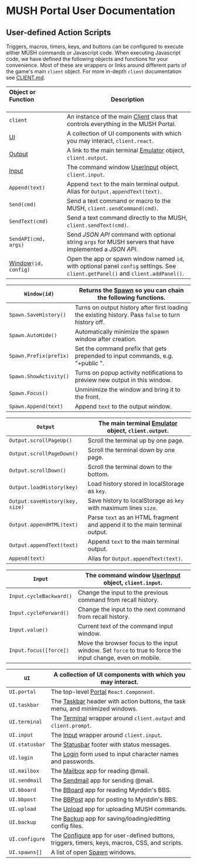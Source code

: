 
# MUSH Portal User Documentation

## <a name="userscripts">User-defined Action Scripts</a>

Triggers, macros, timers, keys, and buttons can be configured to execute
either MUSH commands or Javascript code. When executing Javascript code,
we have defined the following objects and functions for your convenience.
Most of these are wrappers or links around different parts of the game's
main `client` object. For more in-depth `client` documentation see
[CLIENT.md](https://github.com/grapenut/mush-portal/tree/master/docs/CLIENT.md).

| Object or Function  &nbsp; &nbsp; &nbsp; &nbsp; &nbsp;&nbsp; &nbsp; &nbsp; &nbsp; &nbsp; &nbsp; &nbsp; &nbsp; &nbsp; &nbsp;&nbsp; &nbsp; &nbsp; &nbsp;                   | Description
|:-------------------------------------|--------------------
| `client`                             | An instance of the main [Client](https://github.com/grapenut/mush-portal/blob/master/src/client/index.js) class that controls everything in the MUSH Portal.
| [UI](#react)                         | A collection of UI components with which you may interact, `client.react`.
| [Output](#output)                    | A link to the main terminal [Emulator](https://github.com/grapenut/mush-portal/blob/master/src/client/emulator.js) object, `client.output`.
| [Input](#input)                      | The command window [UserInput](https://github.com/grapenut/mush-portal/blob/master/src/client/userinput.js) object, `client.input`.
| `Append(text)`                       | Append `text` to the main terminal output. Alias for `Output.appendText(text)`.
| `Send(cmd)`                          | Send a text command or macro to the MUSH, `client.sendCommand(cmd)`.
| `SendText(cmd)`                      | Send a text command directly to the MUSH, `client.sendText(cmd)`.
| `SendAPI(cmd, args)`                 | Send _JSON API_ command with optional string `args` for MUSH servers that have implemented a _JSON API_.
| [Window](#spawn)`(id, config)`       | Open the app or spawn window named `id`, with optional panel `config` settings. See `client.getPanel()` and `client.addPanel()`.


| <a name="spawn">`Window(id)`</a> | Returns the [Spawn](https://github.com/grapenut/mush-portal/blob/master/src/modules/Spawn/index.jsx) so you can chain the following functions.
|----------------------------------|------------------
| `Spawn.SaveHistory()`            | Turns on output history after first loading the existing history. Pass `false` to turn history off.
| `Spawn.AutoHide()`               | Automatically minimize the spawn window after creation.
| `Spawn.Prefix(prefix)`           | Set the command prefix that gets prepended to input commands, e.g. "+public ".
| `Spawn.ShowActivity()`           | Turns on popup activity notifications to preview new output in this window.
| `Spawn.Focus()`                  | Unminimize the window and bring it to the front.
| `Spawn.Append(text)`             | Append `text` to the output window.


| <a name="output">`Output`</a>   | The main terminal [Emulator](https://github.com/grapenut/mush-portal/blob/master/src/client/emulator.js) object, `client.output`.
|---------------------------------|---------------------
| `Output.scrollPageUp()`         | Scroll the terminal up by one page.
| `Output.scrollPageDown()`       | Scroll the terminal down by one page.
| `Output.scrollDown()`           | Scroll the terminal down to the bottom.
| `Output.loadHistory(key)`       | Load history stored in localStorage as `key`.
| `Output.saveHistory(key, size)` | Save history to localStorage as `key` with maximum lines `size`.
| `Output.appendHTML(text)`       | Parse `text` as an HTML fragment and append it to the main terminal output.
| `Output.appendText(text)`       | Append `text` to the main terminal output.
| `Append(text)`                  | Alias for `Output.appendText(text)`.


| <a name="input">`Input`</a> | The command window [UserInput](https://github.com/grapenut/mush-portal/blob/master/src/client/userinput.js) object, `client.input`.
|----------------------------|--------------------
| `Input.cycleBackward()`    | Change the input to the previous command from recall history.
| `Input.cycleForward()`     | Change the input to the next command from recall history.
| `Input.value()`            | Current text of the command input window.
| `Input.focus([force])`     | Move the browser focus to the input window. Set `force` to true to force the input change, even on mobile.


| <a name="react">`UI`</a> | A collection of UI components with which you may interact.
|--------------------------|-------------------
| `UI.portal`              | The top-level [Portal](https://github.com/grapenut/mush-portal/blob/master/src/modules/Portal/index.jsx) `React.Component`.
| `UI.taskbar`             | The [Taskbar](https://github.com/grapenut/mush-portal/blob/master/src/modules/Taskbar/index.jsx) header with action buttons, the task menu, and minimized windows.
| `UI.terminal`            | The [Terminal](https://github.com/grapenut/mush-portal/blob/master/src/modules/Terminal/index.jsx) wrapper around `client.output` and `client.prompt`.
| `UI.input`               | The [Input](https://github.com/grapenut/mush-portal/blob/master/src/modules/Input/index.jsx) wrapper around `client.input`.
| `UI.statusbar`           | The [Statusbar](https://github.com/grapenut/mush-portal/blob/master/src/modules/Statusbar/index.jsx) footer with status messages.
| `UI.login`               | The [Login](https://github.com/grapenut/mush-portal/blob/master/src/modules/Login/index.jsx) form used to input character names and passwords.
| `UI.mailbox`             | The [Mailbox](https://github.com/grapenut/mush-portal/blob/master/src/modules/Mailbox/index.jsx) app for reading @mail.
| `UI.sendmail`            | The [Sendmail](https://github.com/grapenut/mush-portal/blob/master/src/modules/Sendmail/index.jsx) app for sending @mail.
| `UI.bboard`              | The [BBoard](https://github.com/grapenut/mush-portal/blob/master/src/modules/BBoard/index.jsx) app for reading Myrddin's BBS.
| `UI.bbpost`              | The [BBPost](https://github.com/grapenut/mush-portal/blob/master/src/modules/BBPost/index.jsx) app for posting to Myrddin's BBS.
| `UI.upload`              | The [Upload](https://github.com/grapenut/mush-portal/blob/master/src/modules/Upload/index.jsx) app for uploading MUSH commands.
| `UI.backup`              | The [Backup](https://github.com/grapenut/mush-portal/blob/master/src/modules/Backup/index.jsx) app for saving/loading/editting config files.
| `UI.configure`           | The [Configure](https://github.com/grapenut/mush-portal/blob/master/src/modules/Configure/index.jsx) app for user-defined buttons, triggers, timers, keys, macros, CSS, and scripts.
| `UI.spawns[]`            | A list of open [Spawn](https://github.com/grapenut/mush-portal/blob/master/src/modules/Spawn/index.jsx) windows.







